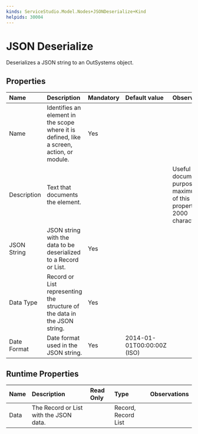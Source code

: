 ```yaml
---
kinds: ServiceStudio.Model.Nodes+JSONDeserialize+Kind
helpids: 30004
---
```


# JSON Deserialize

Deserializes a JSON string to an OutSystems object.

## Properties

| Name | Description | Mandatory | Default value | Observations |
| :--- | :--- | :--- | :--- | :--- |
| Name | Identifies an element in the scope where it is defined, like a screen, action, or module. | Yes |  |  |
| Description | Text that documents the element. |  |  | Useful for documentation purpose. The maximum size of this property is 2000 characters. |
| JSON String | JSON string with the data to be deserialized to a Record or List. | Yes |  |  |
| Data Type | Record or List representing the structure of the data in the JSON string. | Yes |  |  |
| Date Format | Date format used in the JSON string. | Yes | 2014-01-01T00:00:00Z \(ISO\) |  |

## Runtime Properties

| Name | Description | Read Only | Type | Observations |
| :--- | :--- | :--- | :--- | :--- |
| Data | The Record or List with the JSON data. |  | Record, Record List |  |

